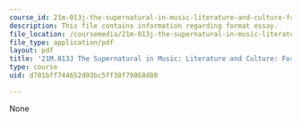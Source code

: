 ```yaml
---
course_id: 21m-013j-the-supernatural-in-music-literature-and-culture-fall-2013
description: This file contains information regarding format essay.
file_location: /coursemedia/21m-013j-the-supernatural-in-music-literature-and-culture-fall-2013/d701bff744652d03bc5ff38f79868d80_MIT21M_013JF13_FormatEssay.pdf
file_type: application/pdf
layout: pdf
title: '21M.013J The Supernatural in Music: Literature and Culture: Format Your Essay'
type: course
uid: d701bff744652d03bc5ff38f79868d80

---
```

None